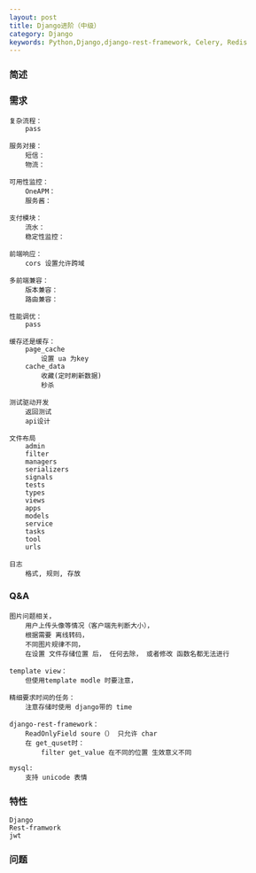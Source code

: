 ```yaml
---
layout: post
title: Django进阶（中级）
category: Django
keywords: Python,Django,django-rest-framework, Celery, Redis
---
```


### 简述

### 需求 


	复杂流程：
		pass

	服务对接：
		短信：
		物流：

	可用性监控：
		OneAPM：
		服务酱：

	支付模块：
		流水：
		稳定性监控：

	前端响应：
		cors 设置允许跨域

	多前端兼容：
		版本兼容：
		路由兼容：

	性能调优：
		pass

	缓存还是缓存：
		page_cache
			设置 ua 为key
		cache_data
			收藏(定时刷新数据)
			秒杀

	测试驱动开发
		返回测试
		api设计

	文件布局
		admin
		filter
		managers
		serializers
		signals
		tests
		types
		views
		apps
		models
		service
		tasks
		tool
		urls

	日志
		格式, 规则, 存放

### Q&A
	
	图片问题相关， 
		用户上传头像等情况（客户端先判断大小）， 
		根据需要 离线转码， 
		不同图片规律不同，
		在设置 文件存储位置 后， 任何去除， 或者修改 函数名都无法进行

	template view：	
		但使用template modle 时要注意，

	精细要求时间的任务：
		注意存储时使用 django带的 time

	django-rest-framework：
		ReadOnlyField soure（） 只允许 char
		在 get_quset时：
			filter get_value 在不同的位置 生效意义不同

	mysql:
		支持 unicode 表情



### 特性

	Django
	Rest-framwork
	jwt

### 问题
